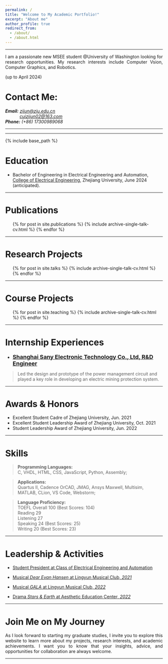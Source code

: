 ```yaml
---
permalink: /
title: "Welcome to My Academic Portfolio!"
excerpt: "About me"
author_profile: true
redirect_from: 
  - /about/
  - /about.html
---  
```


- - -  



<p style="text-align: justify; text-justify: inter-ideograph;">  I am a passionate new MSEE student @University of Washington looking for research opportunities. My research interests include Computer Vsion, Computer Graphics, and Robotics.

(up to April 2024)    

   
Contact Me:
=== 

***Email:*** *[zijun@zju.edu.cn](mailto:zijun@zju.edu.cn/)*  
&emsp;&emsp;&emsp; *[cuizijun02@163.com](mailto:cuizijun02@163.com/)*  
***Phone:*** *(+86) 17300989068* 

- - -   
   
   
- - -  

{% include base_path %}

<div style="display:none">CV======[<b>Download CV</b>](http://ZijunCui02.github.io/files/CV_Zijun_Cui_1.16.pdf)</div>


Education
======
* Bachelor of Engineering in Electrical Engineering and Automation, [College of Electrical Engineering](http://ee.zju.edu.cn/englishee/main.htm), Zhejiang University, June 2024 (anticipated).

- - -  

Publications
======
  <ul>{% for post in site.publications %}
    {% include archive-single-talk-cv.html %}
  {% endfor %}</ul>

- - -  

Research Projects
======
  <ul>{% for post in site.talks %}
    {% include archive-single-talk-cv.html %}
  {% endfor %}</ul>

- - -  

Course Projects
======
  <ul>{% for post in site.teaching %}
    {% include archive-single-talk-cv.html %}
  {% endfor %}</ul>

- - -  

Internship Experiences
======  
 - [<font size=4><b>Shanghai Sany Electronic Technology Co., Ltd, R&D Engineer</b></font>](https://zijuncui02.github.io/internship_experiences/)

<blockquote>
	Led the design and prototype of the power management circuit and played a key role in developing an electric mining protection system.
</blockquote>  

- - -  

Awards & Honors
===

- Excellent Student Cadre of Zhejiang University, Jun. 2021
- Excellent Student Leadership Award of Zhejiang University, Oct. 2021
- Student Leadership Award of Zhejiang University, Jun. 2022

- - -  

Skills
======

<blockquote>
	  <b>Programming Languages:</b><br>
	  C, VHDL, HTML, CSS, JavaScript, Python, Assembly;
</blockquote>

<blockquote>
	  <b>Applications:</b><br>
	  Quartus II, Cadence OrCAD, JMAG, Ansys Maxwell, Multisim, MATLAB, CLion, VS Code, Webstorm;
</blockquote>

<blockquote>
	  <b>Language Proficiency:</b><br>
	  TOEFL Overall 100 (Best Scores: 104)<br>
	  Reading 29<br>
	  Listening 27<br>
	  Speaking 24 (Best Scores: 25)<br>
	  Writing 20 (Best Scores: 23)<br>
</blockquote>

- - -  

Leadership & Activities
=== 

- [Student President at Class of Electrical Engineering and Automation](https://zijuncui02.github.io/portfolio/1Student%20Predisent/)

- [Musical *Dear Evan Hansen* at Lingyun Musical Club, *2021*](https://zijuncui02.github.io/portfolio/2Musical1/)

- [Musical *GALA* at Lingyun Musical Club, *2022*](https://zijuncui02.github.io/portfolio/3Musical2/)

- [Drama *Stars & Earth* at Aesthetic Education Center, *2022*](https://zijuncui02.github.io/portfolio/4Drama1/)

- - -  

Join Me on My Journey
===  
<p style = "text-align:justify; text-justify:inter-ideograph;">As I look forward to starting my graduate studies, I invite you to explore this website to learn more about my projects, research interests, and academic achievements. I want you to know that your insights, advice, and opportunities for collaboration are always welcome.   </p>  

- - -  
